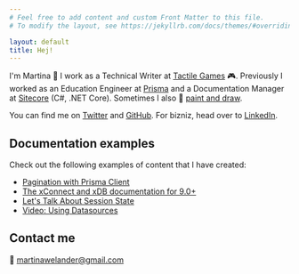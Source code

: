 ```yaml
---
# Feel free to add content and custom Front Matter to this file.
# To modify the layout, see https://jekyllrb.com/docs/themes/#overriding-theme-defaults

layout: default
title: Hej!
---
```


I'm Martina 👋 I work as a Technical Writer at <a href="https://www.tactilegames.com">Tactile Games</a> 🎮. Previously I worked as an Education Engineer at <a href="http://wwwp.prisma.io/">Prisma</a> and a Documentation Manager at <a href="https://sitecore.com/">Sitecore</a> (C#, .NET Core). Sometimes I also 🎨 <a href="https://instagram.com/marhwel.art">paint and draw</a>.

You can find me on <a href="https://twitter.com/mhwelander">Twitter</a> and <a href="https://github.com/mhwelander">GitHub</a>. For bizniz, head over to <a href="https://www.linkedin.com/in/martinawelander/">LinkedIn</a>.

## Documentation examples

Check out the following examples of content that I have created:

<ul>
    <li><a href="https://www.prisma.io/docs/reference/tools-and-interfaces/prisma-client/pagination">Pagination with Prisma Client</a></li>
    <li><a href="https://doc.sitecore.com/developers/93/sitecore-experience-platform/en/xconnect-and-the-xdb.html">The xConnect and xDB documentation for 9.0+</a></li>
    <li><a href="https://mhwelander.net/2016/05/19/lets-talk-about-session-state/">Let's Talk About Session State</a></li>
    <li><a href="https://www.youtube.com/watch?v=TeUK2YmUJ1o">Video: Using Datasources</a></li>
</ul>

## Contact me

📧 <a href="#">martinawelander@gmail.com</a>
